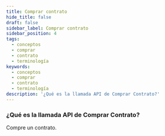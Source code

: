 ```yaml
---
title: Comprar contrato
hide_title: false
draft: false
sidebar_label: Comprar contrato
sidebar_position: 4
tags:
  - conceptos
  - comprar
  - contrato
  - terminología
keywords:
  - conceptos
  - comprar
  - contrato
  - terminología
description: '¿Qué es la llamada API de Comprar Contrato?'
---
```


### ¿Qué es la llamada API de Comprar Contrato?

Compre un contrato.
